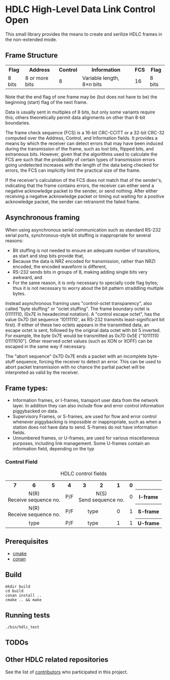 # HDLC High-Level Data Link Control Open
This small library provides the means to create and serilize HDLC frames in the non-extended mode.

## Frame Structure
<table class="wikitable">
   <tbody>
      <tr>
         <th>Flag</th>
         <th>Address</th>
         <th>Control</th>
         <th>Information</th>
         <th>FCS</th>
         <th>Flag</th>
      </tr>
      <tr>
         <td>8 bits</td>
         <td>8 or more bits</td>
         <td>8</td>
         <td>Variable length, 8×<i>n</i> bits</td>
         <td>16</td>
         <td>8 bits</td>
      </tr>
   </tbody>
</table>

Note that the end flag of one frame may be (but does not have to be) the beginning (start) flag of the next frame.

Data is usually sent in multiples of 8 bits, but only some variants require this; others theoretically permit data alignments on other than 8-bit boundaries.

The frame check sequence (FCS) is a 16-bit CRC-CCITT or a 32-bit CRC-32 computed over the Address, Control, and Information fields. It provides a means by which the receiver can detect errors that may have been induced during the transmission of the frame, such as lost bits, flipped bits, and extraneous bits. However, given that the algorithms used to calculate the FCS are such that the probability of certain types of transmission errors going undetected increases with the length of the data being checked for errors, the FCS can implicitly limit the practical size of the frame.

If the receiver's calculation of the FCS does not match that of the sender's, indicating that the frame contains errors, the receiver can either send a negative acknowledge packet to the sender, or send nothing. After either receiving a negative acknowledge packet or timing out waiting for a positive acknowledge packet, the sender can retransmit the failed frame.

## Asynchronous framing
When using asynchronous serial communication such as standard RS-232 serial ports, synchronous-style bit stuffing is inappropriate for several reasons:
* Bit stuffing is not needed to ensure an adequate number of transitions, as start and stop bits provide that,
* Because the data is NRZ encoded for transmission, rather than NRZI encoded, the encoded waveform is different,
 * RS-232 sends bits in groups of 8, making adding single bits very awkward, and
* For the same reason, it is only necessary to specially code flag bytes; thus it is not necessary to worry about the bit pattern straddling multiple bytes.

Instead asynchronous framing uses "control-octet transparency", also called "byte stuffing" or "octet stuffing". The frame boundary octet is 01111110, (0x7E in hexadecimal notation). A "control escape octet", has the value 0x7D (bit sequence '10111110', as RS-232 transmits least-significant bit first). If either of these two octets appears in the transmitted data, an escape octet is sent, followed by the original data octet with bit 5 inverted. For example, the byte 0x7E would be transmitted as 0x7D 0x5E ("10111110 01111010"). Other reserved octet values (such as XON or XOFF) can be escaped in the same way if necessary.

The "abort sequence" 0x7D 0x7E ends a packet with an incomplete byte-stuff sequence, forcing the receiver to detect an error. This can be used to abort packet transmission with no chance the partial packet will be interpreted as valid by the receiver.

## Frame types:
* Information frames, or I-frames, transport user data from the network layer. In addition they can also include flow and error control information piggybacked on data.
* Supervisory Frames, or S-frames, are used for flow and error control whenever piggybacking is impossible or inappropriate, such as when a station does not have data to send. S-frames do not have information fields.
* Unnumbered frames, or U-frames, are used for various miscellaneous purposes, including link management. Some U-frames contain an information field, depending on the typ

### Control Field
<table  style="text-align:center">
   <caption>HDLC control fields</caption>
   <tbody>
      <tr>
         <th>7</th>
         <th>6</th>
         <th>5</th>
         <th>4</th>
         <th>3</th>
         <th>2</th>
         <th>1</th>
         <th>0</th>
         <th></th>
      </tr>
      <tr>
         <td colspan="3">N(R)<br>Receive sequence no.</td>
         <td>P/F</td>
         <td colspan="3">N(S)<br>Send sequence no.</td>
         <td>0</td>
         <th>I-frame</th>
      </tr>
      <tr>
         <td colspan="3">N(R)<br>Receive sequence no.</td>
         <td>P/F</td>
         <td colspan="2">type</td>
         <td>0</td>
         <td>1</td>
         <th>S-frame</th>
      </tr>
      <tr>
         <td colspan="3">type</td>
         <td>P/F</td>
         <td colspan="2">type</td>
         <td>1</td>
         <td>1</td>
         <th>U-frame</th>
      </tr>
   </tbody>
</table>


## Prerequisites
* [cmake](https://cmake.org/)
* [conan](https://conan.io/)

## Build
```
mkdir build
cd build
conan install .. 
cmake .. && make
```

## Running tests
```
./bin/hdlc_test
```


## TODOs ##

## Other HDLC related repositories 
See the list of [contributors](https://github.com/lokraszewski/ADS1115/contributors) who participated in this project.
